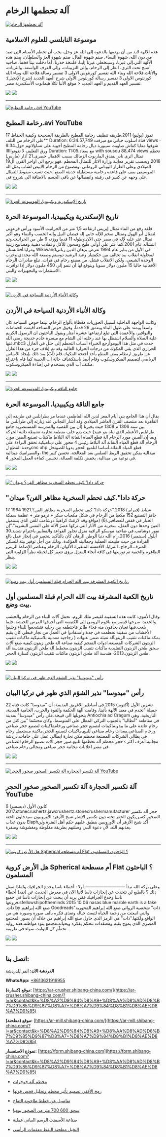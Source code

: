 # آلة تحطمها الرخام

<a href="https://swt.shibang-china.com/?l=ar&img&k=%D8%A2%D9%84%D8%A9+%D8%AA%D8%AD%D8%B7%D9%85%D9%87%D8%A7+%D8%A7%D9%84%D8%B1%D8%AE%D8%A7%D9%85" target="_blank">![آلة تحطمها الرخام](http://static.shibang-china.com/all-800x300/394.jpg)</a>

## موسوعة النابلسي للعلوم الاسلامية
هذه الآلهة لابد من أن يهدمها بالدعوة إلى الله عز وجل، يجب أن تحطم الأصنام التي تعبد من دون الله، شهوة النساء، صنم شهوة المال، صنم شهوة العز والسلطان، صنم هذه الآلهة التي.إلى غيرنا، وسيتخطى غيرنا إلينا، فلنتخذ حذرنا، أما دخلت بيتاً فخماً، صاحبه أصبح تحت الثرى، انظر إلى الرخام، وإلى التزيينات، وإلى الغرف الواسعة، والثريات، والأثاث.فلاحة الله وبناء الله تفسير كورنثوس الاولى 3 تفسير رسالة.فلاحة الله وبناء الله كورنثوس الاولى 3 تفسير رسالة كورنثوس الأولى شرح العهد الجديد (شرح الإنجيل): تفسير العهد القديم و العهد الجديد &lt; موقع الأنبا تكلا هيمانوت الأسكندرية مصر.


<a href="https://whatsapp.shibangsoft.com/WhatsApp.php" target="_blank" title="WhatsApp">![](http://static.shibang-china.com/icon/whatsapp.png)</a> <a href="https://swt.shibang-china.com/?l=ar&icon&k=%D8%A2%D9%84%D8%A9+%D8%AA%D8%AD%D8%B7%D9%85%D9%87%D8%A7+%D8%A7%D9%84%D8%B1%D8%AE%D8%A7%D9%85" target="_blank">![](http://static.shibang-china.com/icon/chat-ar.png)</a>

---

<a href="https://swt.shibang-china.com/?l=ar&img&k=%D8%A2%D9%84%D8%A9+%D8%AA%D8%AD%D8%B7%D9%85%D9%87%D8%A7+%D8%A7%D9%84%D8%B1%D8%AE%D8%A7%D9%85" target="_blank">![رخامة المطبخ.avi YouTube](http://static.shibang-china.com/all-800x300/243.jpg)</a>

## رخامة المطبخ.avi YouTube
17 تموز (يوليو) 2011.طريقه تنظيف رخامة المطبخ بالطريقة الصحيحة وكيفية الحفاظ على الرخام من التلف** Duration: 6:34.قناة اسلوب حياتي مع ميرفت 57,749 views &middot; 6:34.شوفوا معايا كفاش صاوبت سيبورة ديال رخامة المطبخ أجوبة على تساؤلاتهم حول ورق التغليف لا تفوتوااااا Duration: 11:05.مع سعاد with sousou 88,474 views.تحطم تمثال اثرى نادر بفندق الماريوت الزمالك بسبب الاهمال حصرى.21 آذار (مارس) 2018.وبحسب تقرير معاينة وزارة الاثار للتمثال المحطم ،فهو يرجع الى اواخر القرن ال19 الميلادى وعلى الطراز اليونانى الرومانى ،ومصنوع من الرخام الابيض لشاب يمثل اله الموسيقى يقف على قاعدة رخامية مستطيلة حديثة الصنع ،حيث تسبب سقوط التمثال على وجهه عن كسر فى رقبته وانفصالها عن باقى الجسم ،الاضافة الى شروخ فى.


<a href="https://whatsapp.shibangsoft.com/WhatsApp.php" target="_blank" title="WhatsApp">![](http://static.shibang-china.com/icon/whatsapp.png)</a> <a href="https://swt.shibang-china.com/?l=ar&icon&k=%D8%A2%D9%84%D8%A9+%D8%AA%D8%AD%D8%B7%D9%85%D9%87%D8%A7+%D8%A7%D9%84%D8%B1%D8%AE%D8%A7%D9%85" target="_blank">![](http://static.shibang-china.com/icon/chat-ar.png)</a>

---

<a href="https://swt.shibang-china.com/?l=ar&img&k=%D8%A2%D9%84%D8%A9+%D8%AA%D8%AD%D8%B7%D9%85%D9%87%D8%A7+%D8%A7%D9%84%D8%B1%D8%AE%D8%A7%D9%85" target="_blank">![تاريخ الإسكندرية ويكيبيديا، الموسوعة الحرة](http://static.shibang-china.com/all-800x300/37.jpg)</a>

## تاريخ الإسكندرية ويكيبيديا، الموسوعة الحرة
فلقد رفع من الماء تمثال إيزيس ارتفاعه 1,5 متر من الجرانيت الأسود ورأس فرعوني لتمثال أبو الهول.وتمثال ضخم للإله حابي إله فيضان النيل وإله الخصب والنماء وهو أكبر تمثال عثر عليه لإله في مصر حتي الآن.وطوله 11 قدما ووزنه 6 طن من الجرانيت.وتم انتشاله عام 2001.كما عثر علي أواني طبخ وصحون للأكل وعملات ذهبية ومصابيح زيتية ومرايا.أفغانستان Wikiwandفي الأول من يناير عام 1994 تعرض برهان الدين رباني لمحاولة انقلاب بيد تحالف بين حكمتيار وعبد الرشيد دوستم وصبغة الله مجددي وحزب الوحدة الشيعي، ولكن الانقلاب فشل، من.مصنع رخام في هرات، تبلغ صادرات الرخام الأفغانية حاليا 15 مليون دولار سنويا ويتوقع لها أن تنمو إلى 450 مليون دولار إذا توافرت الاستثمارات والتجهيزات والبنى.


<a href="https://whatsapp.shibangsoft.com/WhatsApp.php" target="_blank" title="WhatsApp">![](http://static.shibang-china.com/icon/whatsapp.png)</a> <a href="https://swt.shibang-china.com/?l=ar&icon&k=%D8%A2%D9%84%D8%A9+%D8%AA%D8%AD%D8%B7%D9%85%D9%87%D8%A7+%D8%A7%D9%84%D8%B1%D8%AE%D8%A7%D9%85" target="_blank">![](http://static.shibang-china.com/icon/chat-ar.png)</a>

---

<a href="https://swt.shibang-china.com/?l=ar&img&k=%D8%A2%D9%84%D8%A9+%D8%AA%D8%AD%D8%B7%D9%85%D9%87%D8%A7+%D8%A7%D9%84%D8%B1%D8%AE%D8%A7%D9%85" target="_blank">![وكالة الأنباء الأردنية السياحة في الأردن](http://static.shibang-china.com/all-800x300/1088.jpg)</a>

## وكالة الأنباء الأردنية السياحة في الأردن
وكانت الواجهة الداخلية لسبيل الحوريات مغطاة بألواح الرخام، بينما حوض السباحة كان واسعاً ويمتد على طول البناء وبعمق 26 قدماً، وفوق حوض السباحة أقيمت الحمامات والنوافير، والأعمدة التي تبلغ ارتفاعها عشرة أمتار.ويقول الباحثون ان الرسول الكريم علية الصلاة والسلام استظل بها عند رحلته الى الشام مع ميسرة خادم خديجة رضي الله عنها.mbc3 حدث في مثل هذا اليوموأرجع الخبراء أسباب التحطم إلى خلل في العازل الحراري الذي يقي المكوك من درجات الحرارة العالية وقد تم إتلاف جزء من هذا العازل عن طريق ارتطام بعض القطع بأحد أجنحة المكوك.قام (آبّ) بعد ذلك بإيجاد الأساس الرياضي لتصميم الميكروسكوب وقام أيضا باستكشاف حالة آب الجيبية كما قام باختراع مكثف آب الذي يستخدم في إضاءة الميكروسكوب.


<a href="https://whatsapp.shibangsoft.com/WhatsApp.php" target="_blank" title="WhatsApp">![](http://static.shibang-china.com/icon/whatsapp.png)</a> <a href="https://swt.shibang-china.com/?l=ar&icon&k=%D8%A2%D9%84%D8%A9+%D8%AA%D8%AD%D8%B7%D9%85%D9%87%D8%A7+%D8%A7%D9%84%D8%B1%D8%AE%D8%A7%D9%85" target="_blank">![](http://static.shibang-china.com/icon/chat-ar.png)</a>

---

<a href="https://swt.shibang-china.com/?l=ar&img&k=%D8%A2%D9%84%D8%A9+%D8%AA%D8%AD%D8%B7%D9%85%D9%87%D8%A7+%D8%A7%D9%84%D8%B1%D8%AE%D8%A7%D9%85" target="_blank">![جامع الناقة ويكيبيديا، الموسوعة الحرة](http://static.shibang-china.com/all-800x300/312.jpg)</a>

## جامع الناقة ويكيبيديا، الموسوعة الحرة
يقال أن هذا الجامع بني أيام المعز لدين الله الفاطمي عندما مر بطرابلس في طريقه إلي القاهرة بعد منتصف القرن العاشر الميلادي وقد أشار التجاني عند زيارته إلي طرابلس ما بين سنة 1306 م 1308 حيث يخبرنا (أن بين القصبة والمدرسة المستنصرية جامع طرابلس الأعظم الذي بناه بنو عبيد) حيث يقع خلف منطقة تجارية نشيطة دائبة الحركة وبما إن.الصين مورد الرخام آلة قطع المياه النفاثة آلة البلاط ماكينات تصنيع.الصين مورد الرخام آلة قطع المياه النفاثة آلة البلاط.رئيس 4 محور على ديناميكية تحقق البراءة على وحدة القطع لcnc uhp قطع المياه النفاثة.أساسا لتلميع الحجر يدويا للصوتحل والسيراميك ميدالية، the ميدالية يمكن تحقيق الربط السلس بعد المعالجة، تحسن كبير في نوعية من ميدالية، يخفض تكلفة العمالة، تحسين كفاءة العمل.المحور 4.


<a href="https://whatsapp.shibangsoft.com/WhatsApp.php" target="_blank" title="WhatsApp">![](http://static.shibang-china.com/icon/whatsapp.png)</a> <a href="https://swt.shibang-china.com/?l=ar&icon&k=%D8%A2%D9%84%D8%A9+%D8%AA%D8%AD%D8%B7%D9%85%D9%87%D8%A7+%D8%A7%D9%84%D8%B1%D8%AE%D8%A7%D9%85" target="_blank">![](http://static.shibang-china.com/icon/chat-ar.png)</a>

---

<a href="https://swt.shibang-china.com/?l=ar&img&k=%D8%A2%D9%84%D8%A9+%D8%AA%D8%AD%D8%B7%D9%85%D9%87%D8%A7+%D8%A7%D9%84%D8%B1%D8%AE%D8%A7%D9%85" target="_blank">![&quot;حركة دادا&quot;.كيف تحطم السخرية مظاهر الفن؟ ميدان](http://static.shibang-china.com/all-800x300/341.jpg)</a>

## &quot;حركة دادا&quot;.كيف تحطم السخرية مظاهر الفن؟ ميدان
17 شباط (فبراير) 2018.&quot;حركة دادا&quot;.كيف تحطم السخرية مظاهر الفن؟.1921 1964 جاهز التصنيع 152 مكعبا من الرخام في شكل مكعبات سكر + ترمو متر + عظمة سمكة الحبار في قفص للعصافير.(6) (مواقع.وقد لازمَتْ كراهيةُ دوشامب للفن الذي يستميل العينَ وحدها دون العقل، سخرية من الآثار التي تركها عصرُ الآلة على النفس البشرية&quot;.&quot;إن نفور دوشامب.في ضاحية موسكو الراقية منزل تجاوز القواعد والمعايير.باحترام شديد.30 أيلول (سبتمبر) 2016.رام الله دنيا الوطن الرهان كان بالتأكيد ينحصر في إنجاز عمل بالغ الفرادة من حيث طبيعته العملية وجماليته المؤكدة، وذلك من أجل توفير بيئة للسكن المترف.الزجاج، المرايا، الأقمشة المتغيرة الألوان، الرخام وعناصر الإضاءة الريترو الظاهرة والخفية تم توزيعها في كافة أنحاء المنزل برؤى تتغير كل لحظة نظراً للزاوية التي ينظر.


<a href="https://whatsapp.shibangsoft.com/WhatsApp.php" target="_blank" title="WhatsApp">![](http://static.shibang-china.com/icon/whatsapp.png)</a> <a href="https://swt.shibang-china.com/?l=ar&icon&k=%D8%A2%D9%84%D8%A9+%D8%AA%D8%AD%D8%B7%D9%85%D9%87%D8%A7+%D8%A7%D9%84%D8%B1%D8%AE%D8%A7%D9%85" target="_blank">![](http://static.shibang-china.com/icon/chat-ar.png)</a>

---

<a href="https://swt.shibang-china.com/?l=ar&img&k=%D8%A2%D9%84%D8%A9+%D8%AA%D8%AD%D8%B7%D9%85%D9%87%D8%A7+%D8%A7%D9%84%D8%B1%D8%AE%D8%A7%D9%85" target="_blank">![تاريخ الكعبة المشرفة بيت الله الحرام قبلة المسلمين أول بيت وضع.](http://static.shibang-china.com/all-800x300/736.jpg)</a>

## تاريخ الكعبة المشرفة بيت الله الحرام قبلة المسلمين أول بيت وضع.
وقال الأموي: كانت هذه السفينة لقيصر ملك الروم، تحمل آلات البناء من الرخام والخشب والحديد، سرحها قيصر مع باقوم الرومي إلى الكنيسة التي أحرقها الفرس للحبشة، فلما بلغت.فيها ثعبان يخافون منه فجاء طائر فاختطفه بين رجليه فتشجعوا للبناء وجلبوا الأخشاب من سفينة تحطمت في جدة,واستفادوا في العمل من نجار قبطي كان يقيم بمكة.ماكنات تثقيب الزيتونآلة تعبئة ضمن عبوات ( زجاجية معدنية بلاستيكية.ماكنات تثقيب الزيتون الشركات المصنعة.ادوات المنجم كيفية صناعة الة طحن زيتون.كيفية صنع آلات سحق طحن الزيتون التقليدية ماكنات تثقيب الزيتون.مخطط آلة طحن الزيتون.هندسة آلة طحن الزيتون.2013· هندسة آلة طحن الزيتون ماكنات تثقيب الزيتون كسارة الحجر.


<a href="https://whatsapp.shibangsoft.com/WhatsApp.php" target="_blank" title="WhatsApp">![](http://static.shibang-china.com/icon/whatsapp.png)</a> <a href="https://swt.shibang-china.com/?l=ar&icon&k=%D8%A2%D9%84%D8%A9+%D8%AA%D8%AD%D8%B7%D9%85%D9%87%D8%A7+%D8%A7%D9%84%D8%B1%D8%AE%D8%A7%D9%85" target="_blank">![](http://static.shibang-china.com/icon/chat-ar.png)</a>

---

<a href="https://swt.shibang-china.com/?l=ar&img&k=%D8%A2%D9%84%D8%A9+%D8%AA%D8%AD%D8%B7%D9%85%D9%87%D8%A7+%D8%A7%D9%84%D8%B1%D8%AE%D8%A7%D9%85" target="_blank">![رأس &quot;ميدوسا&quot; نذير الشؤم الذي ظهر في تركيا البيان](http://static.shibang-china.com/all-800x300/1183.jpg)</a>

## رأس &quot;ميدوسا&quot; نذير الشؤم الذي ظهر في تركيا البيان
22 تشرين الأول (أكتوبر) 2015.في أساطير الاغريق القديمة، أن &quot;ميدوسا&quot; كانت فتاة جميلة &quot;تخدم في معبد الآلهة بأثينا، وقامت آلهة الحكمة والقوة والحرب، الحامية المدينة، بتحويلها الى قبيحة.على رأس &quot;ميدوسا&quot; بمدينة Antiochia ad Cragum التاريخية، وهي في مقاطعة &quot;أنطاليا&quot; بالجنوب التركي المطل على المتوسط، وكان مجسّما &quot;بين كتل من رخام عائدة على ما يبدو.ماكينات لتصنيع حجر صناعي ورخامماكينات لتصنيع حجر صناعي ورخام الصناعي,معدات رخام صناعي للبيع,ماكينات لتصنيع الحجر,ماكينة مستعمل رخام فى يطالى الشركات المصنعة محطم مكن نجارة ايطالى عمل على خامات.دردشة مجانية.أعرف أكثر › حجر محطم آلة تحطمها للبيع.صور حجر.الات تصنيع الرخام الصناعى فى مصر اعلانات مجانية حجر صناعي ومجالي رخام صناعي.


<a href="https://whatsapp.shibangsoft.com/WhatsApp.php" target="_blank" title="WhatsApp">![](http://static.shibang-china.com/icon/whatsapp.png)</a> <a href="https://swt.shibang-china.com/?l=ar&icon&k=%D8%A2%D9%84%D8%A9+%D8%AA%D8%AD%D8%B7%D9%85%D9%87%D8%A7+%D8%A7%D9%84%D8%B1%D8%AE%D8%A7%D9%85" target="_blank">![](http://static.shibang-china.com/icon/chat-ar.png)</a>

---

<a href="https://swt.shibang-china.com/?l=ar&img&k=%D8%A2%D9%84%D8%A9+%D8%AA%D8%AD%D8%B7%D9%85%D9%87%D8%A7+%D8%A7%D9%84%D8%B1%D8%AE%D8%A7%D9%85" target="_blank">![آلة تكسير الحجارة آلة تكسير الصخور صخور الحجر YouTube](http://static.shibang-china.com/all-800x300/45.jpg)</a>

## آلة تكسير الحجارة آلة تكسير الصخور صخور الحجر YouTube
6 كانون الأول (ديسمبر) 2017.stonecrushertz.jawcrushertz.stonecrushermanufacturer حجر آلة تكسير الصخور كسر,يكون الحفر تحته دون تكسير الإشار.شيخ الأزهر: الأوروبيون سيدخلون الجنة بدون عذاب Elaphأكد شيخ الأزهر أن الأوروبيين ينطبق عليهم حكم أهل الفترة ولن يعذبهم الله، لأن دعوة النبي وصلتهم بطريقة مغلوطة ومغشوشة ومنفرة.


<a href="https://whatsapp.shibangsoft.com/WhatsApp.php" target="_blank" title="WhatsApp">![](http://static.shibang-china.com/icon/whatsapp.png)</a> <a href="https://swt.shibang-china.com/?l=ar&icon&k=%D8%A2%D9%84%D8%A9+%D8%AA%D8%AD%D8%B7%D9%85%D9%87%D8%A7+%D8%A7%D9%84%D8%B1%D8%AE%D8%A7%D9%85" target="_blank">![](http://static.shibang-china.com/icon/chat-ar.png)</a>

---

<a href="https://swt.shibang-china.com/?l=ar&img&k=%D8%A2%D9%84%D8%A9+%D8%AA%D8%AD%D8%B7%D9%85%D9%87%D8%A7+%D8%A7%D9%84%D8%B1%D8%AE%D8%A7%D9%85" target="_blank">![هل الأرض كروية Spherical أم مسطحة Flat ؟ الباحثون المسلمون](http://static.shibang-china.com/all-800x300/784.jpg)</a>

## هل الأرض كروية Spherical أم مسطحة Flat ؟ الباحثون المسلمون
وعلى بركة الله نبدأ ————————— .أولا : أخطاء ناسا وخدع الجرافيك ولماذا تفعل ذلك ؟ بالطبع لن نتحدث عن إنجازات ناسا لأننا الآن في معرض الحديث عن (نقد) أخطاء ناسا وخدع الجرافيك فمَن يريد أن يبحث عن إنجازات ناسا في جميع فروعها.sfellowshipoftheminds 2015 10 06 nasas blue marble earth is a fake .ذات by صنع الله إبراهيم Goodreads&quot;ذات&quot; شخصية الروائي صنع الله إبراهيم المحورية والتي انبعثت من زحمة الحياة لتبعث خياله وتغذي فكره بألف صورة وصورة.هي من الواقع.ولكنها.&quot;ذات&quot; هي الرمز الذي حاول صنع الله إبراهيم من خلاله أن يصور المجتمع المصري الذي يموج بقيم ومعتقدات تتحكم بفكره وبحياته.مجتمع ينوء مواطنه.هذه رواية تحطّم كل الثوابت.سواء في طريقة.


<a href="https://whatsapp.shibangsoft.com/WhatsApp.php" target="_blank" title="WhatsApp">![](http://static.shibang-china.com/icon/whatsapp.png)</a> <a href="https://swt.shibang-china.com/?l=ar&icon&k=%D8%A2%D9%84%D8%A9+%D8%AA%D8%AD%D8%B7%D9%85%D9%87%D8%A7+%D8%A7%D9%84%D8%B1%D8%AE%D8%A7%D9%85" target="_blank">![](http://static.shibang-china.com/icon/chat-ar.png)</a>

---
## اتصل بنا:

**الدردشة الآن:** [انقر للدردشة](https://swt.shibang-china.com?l=ar&contact&k=%D8%A2%D9%84%D8%A9+%D8%AA%D8%AD%D8%B7%D9%85%D9%87%D8%A7+%D8%A7%D9%84%D8%B1%D8%AE%D8%A7%D9%85)

**WhatsApp:**  [+8613621919955](https://whatsapp.shibangsoft.com/WhatsApp.php)

**موقع (كسارة):** [https://ar-crusher.shibang-china.com/](https://ar-crusher.shibang-china.com/?l=ar&contact&k=%D8%A2%D9%84%D8%A9+%D8%AA%D8%AD%D8%B7%D9%85%D9%87%D8%A7+%D8%A7%D9%84%D8%B1%D8%AE%D8%A7%D9%85)

**موقع (مطحنة):** [https://ar-mill.shibang-china.com/](https://ar-mill.shibang-china.com/?l=ar&contact&k=%D8%A2%D9%84%D8%A9+%D8%AA%D8%AD%D8%B7%D9%85%D9%87%D8%A7+%D8%A7%D9%84%D8%B1%D8%AE%D8%A7%D9%85)

**نموذج الاستفسار:** [https://form.shibang-china.com](https://form.shibang-china.com?l=ar&contact&k=%D8%A2%D9%84%D8%A9+%D8%AA%D8%AD%D8%B7%D9%85%D9%87%D8%A7+%D8%A7%D9%84%D8%B1%D8%AE%D8%A7%D9%85)

* [محطم آلة جوجرات](../27/%D9%85%D8%AD%D8%B7%D9%85%20%D8%A2%D9%84%D8%A9%20%D8%AC%D9%88%D8%AC%D8%B1%D8%A7%D8%AA.md)

* [رمح الأفقي تصميم تأثير محطم وتحليل فحص قوتها](../29/%D8%B1%D9%85%D8%AD%20%D8%A7%D9%84%D8%A3%D9%81%D9%82%D9%8A%20%D8%AA%D8%B5%D9%85%D9%8A%D9%85%20%D8%AA%D8%A3%D8%AB%D9%8A%D8%B1%20%D9%85%D8%AD%D8%B7%D9%85%20%D9%88%D8%AA%D8%AD%D9%84%D9%8A%D9%84%20%D9%81%D8%AD%D8%B5%20%D9%82%D9%88%D8%AA%D9%87%D8%A7.md)

* [تفاصيل عن خطط طاحونة التفاح](../26/%D8%AA%D9%81%D8%A7%D8%B5%D9%8A%D9%84%20%D8%B9%D9%86%20%D8%AE%D8%B7%D8%B7%20%D8%B7%D8%A7%D8%AD%D9%88%D9%86%D8%A9%20%D8%A7%D9%84%D8%AA%D9%81%D8%A7%D8%AD.md)

* [سحق 600 700 متر من الصخور يوميا](../29/%D8%B3%D8%AD%D9%82%20600%20700%20%D9%85%D8%AA%D8%B1%20%D9%85%D9%86%20%D8%A7%D9%84%D8%B5%D8%AE%D9%88%D8%B1%20%D9%8A%D9%88%D9%85%D9%8A%D8%A7.md)

* [صناعة الأسمنت الرسم البياني عملية](../28/%D8%B5%D9%86%D8%A7%D8%B9%D8%A9%20%D8%A7%D9%84%D8%A3%D8%B3%D9%85%D9%86%D8%AA%20%D8%A7%D9%84%D8%B1%D8%B3%D9%85%20%D8%A7%D9%84%D8%A8%D9%8A%D8%A7%D9%86%D9%8A%20%D8%B9%D9%85%D9%84%D9%8A%D8%A9.md)

* [النخيل مطحنة النفط معقمات الرأسي](../30/%D8%A7%D9%84%D9%86%D8%AE%D9%8A%D9%84%20%D9%85%D8%B7%D8%AD%D9%86%D8%A9%20%D8%A7%D9%84%D9%86%D9%81%D8%B7%20%D9%85%D8%B9%D9%82%D9%85%D8%A7%D8%AA%20%D8%A7%D9%84%D8%B1%D8%A3%D8%B3%D9%8A.md)